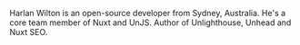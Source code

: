 Harlan Wilton is an open-source developer from Sydney, Australia. He's a core team member of Nuxt and UnJS. Author of Unlighthouse, Unhead and Nuxt SEO.
